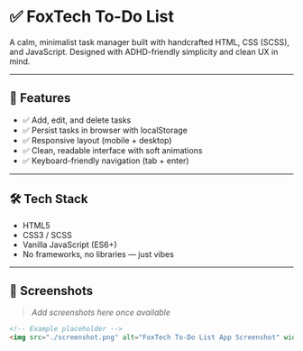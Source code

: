 # ✅ FoxTech To-Do List

A calm, minimalist task manager built with handcrafted HTML, CSS (SCSS), and JavaScript. Designed with ADHD-friendly simplicity and clean UX in mind.

---

## 🔧 Features

- ✅ Add, edit, and delete tasks
- ✅ Persist tasks in browser with localStorage
- ✅ Responsive layout (mobile + desktop)
- ✅ Clean, readable interface with soft animations
- ✅ Keyboard-friendly navigation (tab + enter)

---

## 🛠️ Tech Stack

- HTML5
- CSS3 / SCSS
- Vanilla JavaScript (ES6+)
- No frameworks, no libraries — just vibes

---

## 📸 Screenshots

> _Add screenshots here once available_

```html
<!-- Example placeholder -->
<img src="./screenshot.png" alt="FoxTech To-Do List App Screenshot" width="100%">

